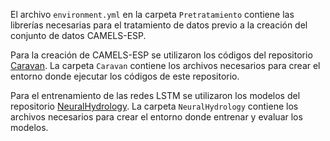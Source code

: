El archivo `environment.yml` en la carpeta `Pretratamiento` contiene las librerías necesarias para el tratamiento de datos previo a la creación del conjunto de datos CAMELS-ESP.

Para la creación de CAMELS-ESP se utilizaron los códigos del repositorio [Caravan](https://github.com/kratzert/Caravan). La carpeta `Caravan` contiene los archivos necesarios para crear el entorno donde ejecutar los códigos de este repositorio.

Para el entrenamiento de las redes LSTM se utilizaron los modelos del repositorio [NeuralHydrology](https://github.com/neuralhydrology/neuralhydrology). La carpeta `NeuralHydrology` contiene los archivos necesarios para crear el entorno donde entrenar y evaluar los modelos.